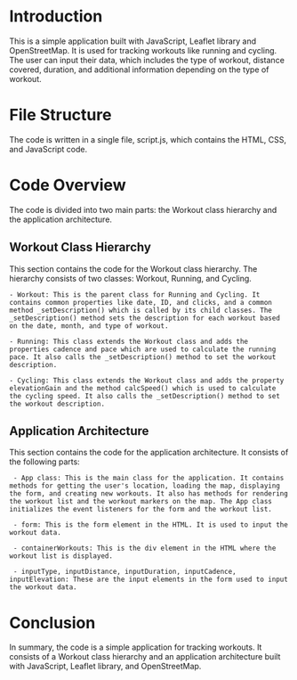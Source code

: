 # Introduction
  This is a simple application built with JavaScript, Leaflet library and OpenStreetMap. It is used for tracking workouts like running and cycling. The user can input their data, which includes the type of workout, distance covered, duration, and additional information depending on the type of workout.

# File Structure

The code is written in a single file, script.js, which contains the HTML, CSS, and JavaScript code.

# Code Overview
The code is divided into two main parts: the Workout class hierarchy and the application architecture.

## Workout Class Hierarchy

This section contains the code for the Workout class hierarchy. The hierarchy consists of two classes: Workout, Running, and Cycling.

    - Workout: This is the parent class for Running and Cycling. It contains common properties like date, ID, and clicks, and a common method _setDescription() which is called by its child classes. The _setDescription() method sets the description for each workout based on the date, month, and type of workout.

    - Running: This class extends the Workout class and adds the properties cadence and pace which are used to calculate the running pace. It also calls the _setDescription() method to set the workout description.

    - Cycling: This class extends the Workout class and adds the property elevationGain and the method calcSpeed() which is used to calculate the cycling speed. It also calls the _setDescription() method to set the workout description.

## Application Architecture

This section contains the code for the application architecture. It consists of the following parts:

     - App class: This is the main class for the application. It contains methods for getting the user's location, loading the map, displaying the form, and creating new workouts. It also has methods for rendering the workout list and the workout markers on the map. The App class initializes the event listeners for the form and the workout list.

     - form: This is the form element in the HTML. It is used to input the workout data.

     - containerWorkouts: This is the div element in the HTML where the workout list is displayed.

     - inputType, inputDistance, inputDuration, inputCadence, inputElevation: These are the input elements in the form used to input the workout data.

# Conclusion

In summary, the code is a simple application for tracking workouts. It consists of a Workout class hierarchy and an application architecture built with JavaScript, Leaflet library, and OpenStreetMap.